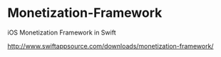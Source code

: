 # Monetization-Framework
iOS Monetization Framework in Swift

http://www.swiftappsource.com/downloads/monetization-framework/
